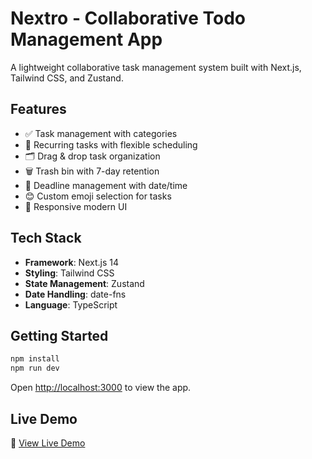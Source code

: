 # Nextro - Collaborative Todo Management App

A lightweight collaborative task management system built with Next.js, Tailwind CSS, and Zustand.

## Features
- ✅ Task management with categories
- 🔄 Recurring tasks with flexible scheduling
- 🗂️ Drag & drop task organization
- 🗑️ Trash bin with 7-day retention
- 📅 Deadline management with date/time
- 😊 Custom emoji selection for tasks
- 📱 Responsive modern UI

## Tech Stack
- **Framework**: Next.js 14
- **Styling**: Tailwind CSS
- **State Management**: Zustand
- **Date Handling**: date-fns
- **Language**: TypeScript

## Getting Started

```bash
npm install
npm run dev
```

Open [http://localhost:3000](http://localhost:3000) to view the app.

## Live Demo
🚀 [View Live Demo](https://your-vercel-url.vercel.app)
